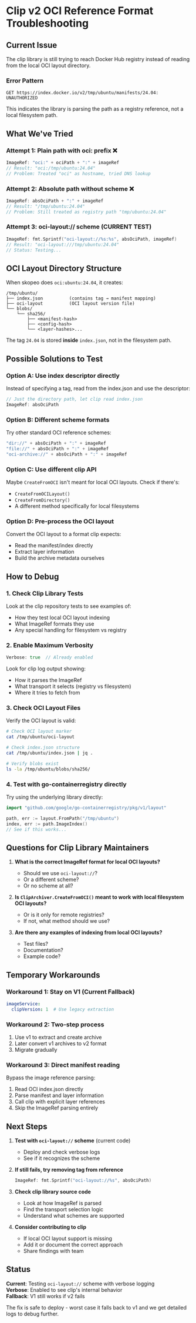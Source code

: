 # Clip v2 OCI Reference Format Troubleshooting

## Current Issue

The clip library is still trying to reach Docker Hub registry instead of reading from the local OCI layout directory.

### Error Pattern
```
GET https://index.docker.io/v2/tmp/ubuntu/manifests/24.04: UNAUTHORIZED
```

This indicates the library is parsing the path as a registry reference, not a local filesystem path.

## What We've Tried

### Attempt 1: Plain path with oci: prefix ❌
```go
ImageRef: "oci:" + ociPath + ":" + imageRef
// Result: "oci:/tmp/ubuntu:24.04"
// Problem: Treated "oci" as hostname, tried DNS lookup
```

### Attempt 2: Absolute path without scheme ❌
```go
ImageRef: absOciPath + ":" + imageRef
// Result: "/tmp/ubuntu:24.04"
// Problem: Still treated as registry path "tmp/ubuntu:24.04"
```

### Attempt 3: oci-layout:// scheme (CURRENT TEST)
```go
ImageRef: fmt.Sprintf("oci-layout://%s:%s", absOciPath, imageRef)
// Result: "oci-layout:///tmp/ubuntu:24.04"
// Status: Testing...
```

## OCI Layout Directory Structure

When skopeo does `oci:ubuntu:24.04`, it creates:
```
/tmp/ubuntu/
├── index.json          (contains tag → manifest mapping)
├── oci-layout          (OCI layout version file)
└── blobs/
    └── sha256/
        ├── <manifest-hash>
        ├── <config-hash>
        └── <layer-hashes>...
```

The tag `24.04` is stored **inside** `index.json`, not in the filesystem path.

## Possible Solutions to Test

### Option A: Use index descriptor directly
Instead of specifying a tag, read from the index.json and use the descriptor:
```go
// Just the directory path, let clip read index.json
ImageRef: absOciPath
```

### Option B: Different scheme formats
Try other standard OCI reference schemes:
```go
"dir://" + absOciPath + ":" + imageRef
"file://" + absOciPath + ":" + imageRef  
"oci-archive://" + absOciPath + ":" + imageRef
```

### Option C: Use different clip API
Maybe `CreateFromOCI` isn't meant for local OCI layouts. Check if there's:
- `CreateFromOCILayout()`
- `CreateFromDirectory()`
- A different method specifically for local filesystems

### Option D: Pre-process the OCI layout
Convert the OCI layout to a format clip expects:
- Read the manifest/index directly
- Extract layer information
- Build the archive metadata ourselves

## How to Debug

### 1. Check Clip Library Tests
Look at the clip repository tests to see examples of:
- How they test local OCI layout indexing
- What ImageRef formats they use
- Any special handling for filesystem vs registry

### 2. Enable Maximum Verbosity
```go
Verbose: true  // Already enabled
```

Look for clip log output showing:
- How it parses the ImageRef
- What transport it selects (registry vs filesystem)
- Where it tries to fetch from

### 3. Check OCI Layout Files
Verify the OCI layout is valid:
```bash
# Check OCI layout marker
cat /tmp/ubuntu/oci-layout

# Check index.json structure
cat /tmp/ubuntu/index.json | jq .

# Verify blobs exist
ls -la /tmp/ubuntu/blobs/sha256/
```

### 4. Test with go-containerregistry directly
Try using the underlying library directly:
```go
import "github.com/google/go-containerregistry/pkg/v1/layout"

path, err := layout.FromPath("/tmp/ubuntu")
index, err := path.ImageIndex()
// See if this works...
```

## Questions for Clip Library Maintainers

1. **What is the correct ImageRef format for local OCI layouts?**
   - Should we use `oci-layout://`?
   - Or a different scheme?
   - Or no scheme at all?

2. **Is `ClipArchiver.CreateFromOCI()` meant to work with local filesystem OCI layouts?**
   - Or is it only for remote registries?
   - If not, what method should we use?

3. **Are there any examples of indexing from local OCI layouts?**
   - Test files?
   - Documentation?
   - Example code?

## Temporary Workarounds

### Workaround 1: Stay on V1 (Current Fallback)
```yaml
imageService:
  clipVersion: 1  # Use legacy extraction
```

### Workaround 2: Two-step process
1. Use v1 to extract and create archive
2. Later convert v1 archives to v2 format
3. Migrate gradually

### Workaround 3: Direct manifest reading
Bypass the image reference parsing:
1. Read OCI index.json directly
2. Parse manifest and layer information
3. Call clip with explicit layer references
4. Skip the ImageRef parsing entirely

## Next Steps

1. **Test with `oci-layout://` scheme** (current code)
   - Deploy and check verbose logs
   - See if it recognizes the scheme

2. **If still fails, try removing tag from reference**
   ```go
   ImageRef: fmt.Sprintf("oci-layout://%s", absOciPath)
   ```

3. **Check clip library source code**
   - Look at how ImageRef is parsed
   - Find the transport selection logic
   - Understand what schemes are supported

4. **Consider contributing to clip**
   - If local OCI layout support is missing
   - Add it or document the correct approach
   - Share findings with team

## Status

**Current**: Testing `oci-layout://` scheme with verbose logging  
**Verbose**: Enabled to see clip's internal behavior  
**Fallback**: V1 still works if v2 fails  

The fix is safe to deploy - worst case it falls back to v1 and we get detailed logs to debug further.
